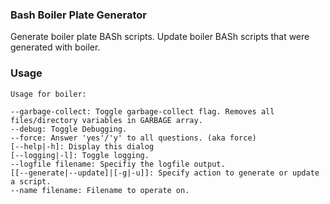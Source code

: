 ### Bash Boiler Plate Generator ###

Generate boiler plate BASh scripts.
Update boiler BASh scripts that were generated with boiler.

### Usage ###

	Usage for boiler:

	--garbage-collect: Toggle garbage-collect flag. Removes all files/directory variables in GARBAGE array.
	--debug: Toggle Debugging.
	--force: Answer 'yes'/'y' to all questions. (aka force)
	[--help|-h]: Display this dialog
	[--logging|-l]: Toggle logging.
	--logfile filename: Specifiy the logfile output.
	[[--generate|--update]|[-g|-u]]: Specify action to generate or update a script.
	--name filename: Filename to operate on.
